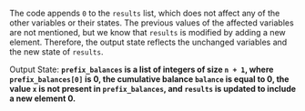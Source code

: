 The code appends `0` to the `results` list, which does not affect any of the other variables or their states. The previous values of the affected variables are not mentioned, but we know that `results` is modified by adding a new element. Therefore, the output state reflects the unchanged variables and the new state of `results`.

Output State: **`prefix_balances` is a list of integers of size `n + 1`, where `prefix_balances[0]` is 0, the cumulative balance `balance` is equal to 0, the value `x` is not present in `prefix_balances`, and `results` is updated to include a new element 0.**